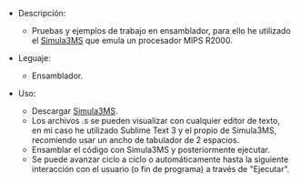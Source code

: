 * Descripción:

	- Pruebas y ejemplos de trabajo en ensamblador, para ello he utilizado el [Simula3MS](http://simula3ms.des.udc.es/) que emula un procesador MIPS R2000.


* Leguaje:

	- Ensamblador.


* Uso:

	- Descargar [Simula3MS](http://simula3ms.des.udc.es/).
	- Los archivos .s se pueden visualizar con cualquier editor de texto, en mi caso he utilizado Sublime Text 3 y el propio de Simula3MS, recomiendo usar un ancho de tabulador de 2 espacios.
	- Ensamblar el código con Simula3MS y posteriormente ejecutar.
	- Se puede avanzar ciclo a ciclo o automáticamente hasta la siguiente interacción con el usuario (o fin de programa) a través de "Ejecutar".